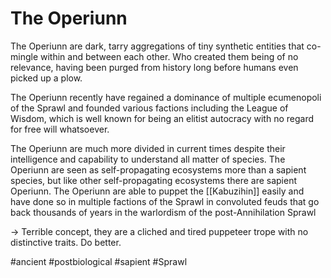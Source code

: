 # The Operiunn

The Operiunn are dark, tarry aggregations of tiny synthetic entities that co-mingle within and between each other.  Who created them being of no relevance, having been purged from history long before humans even picked up a plow.

The Operiunn recently have regained a dominance of multiple ecumenopoli of the Sprawl and founded various factions including the League of Wisdom, which is well known for being an elitist autocracy with no regard for free will whatsoever.

The Operiunn are much more divided in current times despite their intelligence and capability to understand all matter of species.  The Operiunn are seen as self-propagating ecosystems more than a sapient species, but like other self-propagating ecosystems there are sapient Operiunn.  The Operiunn are able to puppet the [[Kabuzihin]] easily and have done so in multiple factions of the Sprawl in convoluted feuds that go back thousands of years in the warlordism of the post-Annihilation Sprawl

-> Terrible concept, they are a cliched and tired puppeteer trope with no distinctive traits.  Do better.


#ancient 
#postbiological 
#sapient 
#Sprawl 
